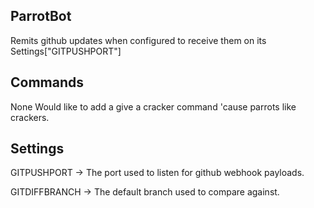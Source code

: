 

ParrotBot
---------

Remits github updates when configured to receive them on its Settings["GITPUSHPORT"]



Commands
--------

None  Would like to add a give a cracker command 'cause parrots like crackers.


Settings
--------

GITPUSHPORT     -> The port used to listen for github webhook payloads.

GITDIFFBRANCH   -> The default branch used to compare against.

